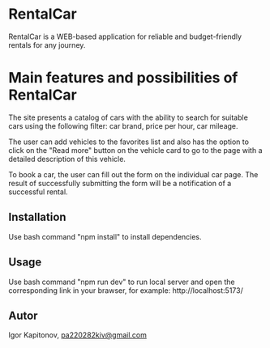 # RentalCar

RentalCar is a WEB-based application for reliable and budget-friendly rentals
for any journey.

# Main features and possibilities of RentalCar

The site presents a catalog of cars with the ability to search for suitable cars
using the following filter: car brand, price per hour, car mileage.

The user can add vehicles to the favorites list and also has the option to click
on the "Read more" button on the vehicle card to go to the page with a detailed
description of this vehicle.

To book a car, the user can fill out the form on the individual car page. The
result of successfully submitting the form will be a notification of a
successful rental.

## Installation

Use bash command "npm install" to install dependencies.

## Usage

Use bash command "npm run dev" to run local server and open the corresponding
link in your brawser, for example: http://localhost:5173/

## Autor

Igor Kapitonov, pa220282kiv@gmail.com
